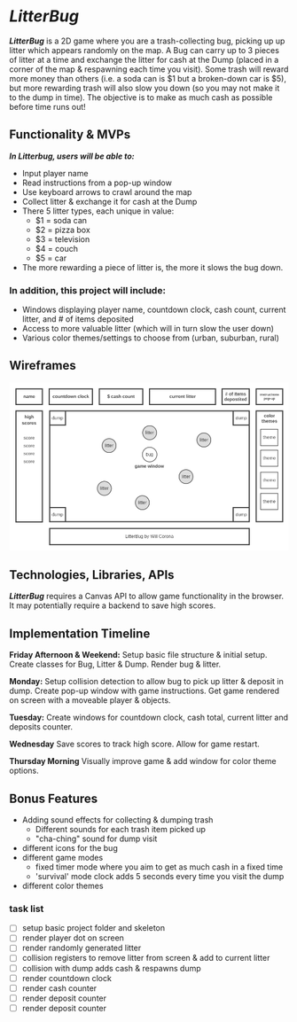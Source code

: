 # *LitterBug*

***LitterBug*** is a 2D game where you are a trash-collecting bug, picking up up litter which appears randomly on the map. A Bug can carry up to 3 pieces of litter at a time and exchange the litter for cash at the Dump (placed in a corner of the map & respawning each time you visit).
Some trash will reward more money than others (i.e. a soda can is $1 but a broken-down car is $5), but more rewarding trash will also slow you down (so you may not make it to the dump in time). The objective is to make as much cash as possible before time runs out!

## Functionality & MVPs

***In Litterbug, users will be able to:***

- Input player name
- Read instructions from a pop-up window
- Use keyboard arrows to crawl around the map
- Collect litter & exchange it for cash at the Dump
- There 5 litter types, each unique in value:
    - $1 = soda can
    - $2 = pizza box
    - $3 = television
    - $4 = couch
    - $5 = car
- The more rewarding a piece of litter is, the more it slows the bug down.

### In addition, this project will include:

- Windows displaying player name, countdown clock, cash count, current litter, and # of items deposited
- Access to more valuable litter (which will in turn slow the user down)
- Various color themes/settings to choose from (urban, suburban, rural)

## Wireframes
![Let's play ***LitterBug***!](Homepage.png)

## Technologies, Libraries, APIs

***LitterBug*** requires a Canvas API to allow game functionality in the browser. It may potentially require a backend to save high scores.

## Implementation Timeline

**Friday Afternoon & Weekend:** Setup basic file structure & initial setup. Create classes for Bug, Litter & Dump. Render bug & litter.

**Monday:** Setup collision detection to allow bug to pick up litter & deposit in dump. Create pop-up window with game instructions. Get game rendered on screen with a moveable player & objects.

**Tuesday:** Create windows for countdown clock, cash total, current litter and deposits counter.

**Wednesday** Save scores to track high score. Allow for game restart.

**Thursday Morning** Visually improve game & add window for color theme options.

## Bonus Features
- Adding sound effects for collecting & dumping trash
    - Different sounds for each trash item picked up
    - "cha-ching" sound for dump visit
- different icons for the bug
- different game modes
    - fixed timer mode where you aim to get as much cash in a fixed time
    - 'survival' mode clock adds 5 seconds every time you visit the dump
- different color themes



### task list

- [ ] setup basic project folder and skeleton
- [ ] render player dot on screen
- [ ] render randomly generated litter
- [ ] collision registers to remove litter from screen & add to current litter
- [ ] collision with dump adds cash & respawns dump
- [ ] render countdown clock
- [ ] render cash counter
- [ ] render deposit counter
- [ ] render deposit counter